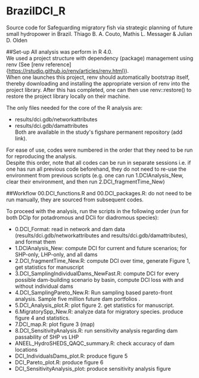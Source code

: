 # BrazilDCI_R
Source code for Safeguarding migratory fish via strategic planning of future small hydropower in Brazil. 
Thiago B. A. Couto, Mathis L. Messager & Julian D. Olden

##Set-up
All analysis was perform in R 4.0.  
We used a project structure with dependency (package) management using renv (See [renv reference] {https://rstudio.github.io/renv/articles/renv.html}).  
When one launches this project, renv should automatically bootstrap itself, 
thereby downloading and installing the appropriate version of renv into the 
project library. After this has completed, one can then use renv::restore() 
to restore the project library locally on their machine.

The only files needed for the core of the R analysis are:   
- results/dci.gdb/networkattributes  
- results/dci.gdb/damattributes  
Both are available in the study's figshare permanent repository (add link).

For ease of use, codes were numbered in the order that they need to be run for 
reproducing the analysis.  
Despite this order, note that all codes can be run in separate sessions 
i.e. if one has run all previous code beforehand, 
they do not need to re-use the environment from previous scripts
(e.g. one can run 1.DCIAnalysis_New, clear their environment, 
and then run 2.DCI_fragmentTime_New)	

##Workflow
00.DCI_functions.R and 00.DCI_packages.R: do not need to be run manually,
they are sourced from subsequent codes. 

To proceed with the analysis, run the scripts in the following order
(run for both DCIp for potadromous and DCIi for diadromous species):  
- 0.DCI_Format: read in network and dam data (results/dci.gdb/networkattributes and results/dci.gdb/damattributes), and format them  
- 1.DCIAnalysis_New: compute DCI for current and future scenarios; for SHP-only, LHP-only, and all dams  
- 2.DCI_fragmentTime_New.R: compute DCI over time, generate Figure 1, get statistics for manuscript  
- 3.DCI_SamplingIndividualDams_NewFast.R: compute DCI for every possible dam-building scenario by basin, compute DCI loss with and without individual dams  
- 4.DCI_SamplingPareto_New.R: Run sampling based pareto-front analysis. Sample five million future dam portfolios  .  
- 5.DCI_Analysis_plot.R: plot figure 2. get statistics for manuscript.  
- 6.MigratorySpp_New.R: analyze data for migratory species. produce figure 4 and statistics.  
- 7.DCI_map.R: plot figure 3 (map)  
- 8.DCI_SensitivityAnalysis.R: run sensitivity analysis regarding dam passability of SHP vs LHP  
- ANEEL_HydroSHEDS_QAQC_summary.R: check accuracy of dam locations  
- DCI_IndividualsDams_plot.R: produce figure 5  
- DCI_Pareto_plot.R: produce figure 6  
- DCI_SensitivityAnalysis_plot: produce sensitivity analysis figure  